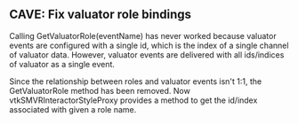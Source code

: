 ## CAVE: Fix valuator role bindings

Calling GetValuatorRole(eventName) has never worked because valuator events are configured with a single id, which is the index of a single channel of valuator data. However, valuator events are delivered with all ids/indices of valuator as a single event.

Since the relationship between roles and valuator events isn't 1:1, the GetValuatorRole method has been removed. Now vtkSMVRInteractorStyleProxy provides a method to get the id/index associated with given a role name.
